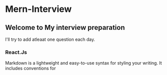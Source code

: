 # Mern-Interview

## Welcome to My interview preparation

<!-- You can use the [editor on GitHub](https://github.com/ChikoDish/Mern-Interview/edit/gh-pages/index.md) to maintain and preview the content for your website in Markdown files.

Whenever you commit to this repository, GitHub Pages will run [Jekyll](https://jekyllrb.com/) to rebuild the pages in your site, from the content in your Markdown files. -->

I'll try to add atleaat one question each day.

### React.Js

Markdown is a lightweight and easy-to-use syntax for styling your writing. It includes conventions for

<!--
```markdown
Syntax highlighted code block

# Header 1

## Header 2

### Header 3

- Bulleted
- List

1. Numbered
2. List

**Bold** and _Italic_ and `Code` text

[Link](url) and ![Image](src)
``` -->
